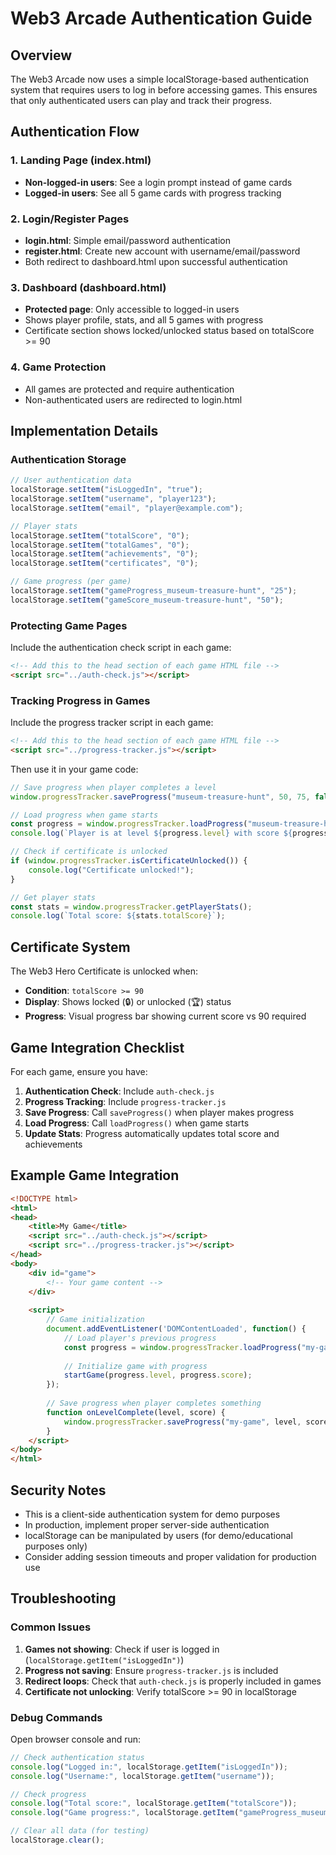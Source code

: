 # Web3 Arcade Authentication Guide

## Overview

The Web3 Arcade now uses a simple localStorage-based authentication system that requires users to log in before accessing games. This ensures that only authenticated users can play and track their progress.

## Authentication Flow

### 1. Landing Page (index.html)
- **Non-logged-in users**: See a login prompt instead of game cards
- **Logged-in users**: See all 5 game cards with progress tracking

### 2. Login/Register Pages
- **login.html**: Simple email/password authentication
- **register.html**: Create new account with username/email/password
- Both redirect to dashboard.html upon successful authentication

### 3. Dashboard (dashboard.html)
- **Protected page**: Only accessible to logged-in users
- Shows player profile, stats, and all 5 games with progress
- Certificate section shows locked/unlocked status based on totalScore >= 90

### 4. Game Protection
- All games are protected and require authentication
- Non-authenticated users are redirected to login.html

## Implementation Details

### Authentication Storage
```javascript
// User authentication data
localStorage.setItem("isLoggedIn", "true");
localStorage.setItem("username", "player123");
localStorage.setItem("email", "player@example.com");

// Player stats
localStorage.setItem("totalScore", "0");
localStorage.setItem("totalGames", "0");
localStorage.setItem("achievements", "0");
localStorage.setItem("certificates", "0");

// Game progress (per game)
localStorage.setItem("gameProgress_museum-treasure-hunt", "25");
localStorage.setItem("gameScore_museum-treasure-hunt", "50");
```

### Protecting Game Pages

Include the authentication check script in each game:

```html
<!-- Add this to the head section of each game HTML file -->
<script src="../auth-check.js"></script>
```

### Tracking Progress in Games

Include the progress tracker script in each game:

```html
<!-- Add this to the head section of each game HTML file -->
<script src="../progress-tracker.js"></script>
```

Then use it in your game code:

```javascript
// Save progress when player completes a level
window.progressTracker.saveProgress("museum-treasure-hunt", 50, 75, false);

// Load progress when game starts
const progress = window.progressTracker.loadProgress("museum-treasure-hunt");
console.log(`Player is at level ${progress.level} with score ${progress.score}`);

// Check if certificate is unlocked
if (window.progressTracker.isCertificateUnlocked()) {
    console.log("Certificate unlocked!");
}

// Get player stats
const stats = window.progressTracker.getPlayerStats();
console.log(`Total score: ${stats.totalScore}`);
```

## Certificate System

The Web3 Hero Certificate is unlocked when:
- **Condition**: `totalScore >= 90`
- **Display**: Shows locked (🔒) or unlocked (🏆) status
- **Progress**: Visual progress bar showing current score vs 90 required

## Game Integration Checklist

For each game, ensure you have:

1. **Authentication Check**: Include `auth-check.js`
2. **Progress Tracking**: Include `progress-tracker.js`
3. **Save Progress**: Call `saveProgress()` when player makes progress
4. **Load Progress**: Call `loadProgress()` when game starts
5. **Update Stats**: Progress automatically updates total score and achievements

## Example Game Integration

```html
<!DOCTYPE html>
<html>
<head>
    <title>My Game</title>
    <script src="../auth-check.js"></script>
    <script src="../progress-tracker.js"></script>
</head>
<body>
    <div id="game">
        <!-- Your game content -->
    </div>
    
    <script>
        // Game initialization
        document.addEventListener('DOMContentLoaded', function() {
            // Load player's previous progress
            const progress = window.progressTracker.loadProgress("my-game");
            
            // Initialize game with progress
            startGame(progress.level, progress.score);
        });
        
        // Save progress when player completes something
        function onLevelComplete(level, score) {
            window.progressTracker.saveProgress("my-game", level, score, level >= 100);
        }
    </script>
</body>
</html>
```

## Security Notes

- This is a client-side authentication system for demo purposes
- In production, implement proper server-side authentication
- localStorage can be manipulated by users (for demo/educational purposes only)
- Consider adding session timeouts and proper validation for production use

## Troubleshooting

### Common Issues

1. **Games not showing**: Check if user is logged in (`localStorage.getItem("isLoggedIn")`)
2. **Progress not saving**: Ensure `progress-tracker.js` is included
3. **Redirect loops**: Check that `auth-check.js` is properly included in games
4. **Certificate not unlocking**: Verify totalScore >= 90 in localStorage

### Debug Commands

Open browser console and run:
```javascript
// Check authentication status
console.log("Logged in:", localStorage.getItem("isLoggedIn"));
console.log("Username:", localStorage.getItem("username"));

// Check progress
console.log("Total score:", localStorage.getItem("totalScore"));
console.log("Game progress:", localStorage.getItem("gameProgress_museum-treasure-hunt"));

// Clear all data (for testing)
localStorage.clear();
```
